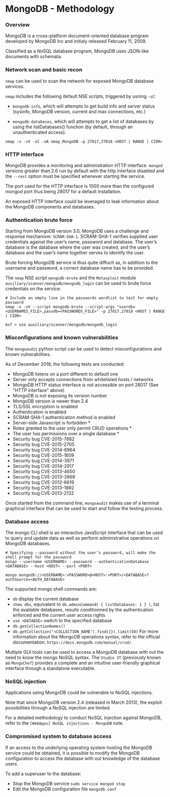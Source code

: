 # MongoDB - Methodology

### Overview

MongoDB is a cross-platform document-oriented database program developed by
MongoDB Inc and initialy released February 11, 2009.

Classified as a NoSQL database program, MongoDB uses JSON-like documents with
schemata.

### Network scan and basic recon

`nmap` can be used to scan the network for exposed MongoDB database services.

`nmap` includes the following default NSE scripts, triggered by usning `-sC`:
  - `mongodb-info`, which will attempts to get build info and server status
    (sysinfo, MongoDB version, current and max connections, etc.)

  - `mongodb-databases`, which will attempts to get a list of databases by using
    the listDatabases() function (by default, through an unauthenticated
    access).  

```
nmap -v -sV -sC -oA nmap_MongoDB -p 27017,27018 <HOST | RANGE | CIDR>
```

### HTTP interface

MongoDB provides a monitoring and administration HTTP interface. `mongod`
versions greater than 2.6 run by default with the http interface disabled and
the `--rest` option must be specified whenever starting the service.

The port used for the HTTP interface is 1000 more than the configured
mongod port thus being 28017 for a default installation.

An exposed HTTP interface could be leveraged to leak information about the
MongoDB components and databases.

### Authentication brute force

Starting from MongoDB version 3.0, MongoDB uses a challenge and response
mechanism: `SCRAM-SHA-1`. SCRAM-SHA-1 verifies supplied user credentials
against the user’s name, password and database. The user’s database is the
database where the user was created, and the user’s database and the user’s name
together serves to identify the user.

Brute forcing MongoDB service is thus quite diffuclt as, in addition to the
username and password, a correct database name has to be provided.

The `nmap` NSE script `mongodb-brute` and the `Metasploit` module
`auxiliary/scanner/mongodb/mongodb_login` can be used to brute force credentials
on the service:

```
# Include an empty line in the passwords wordlist to test for empty password
nmap -v -sV --script mongodb-brute --script-args "userdb=<USERNAMES_FILE>,passdb=<PASSWORDS_FILE>" -p 27017,27018 <HOST | RANGE | CIDR>

msf > use auxiliary/scanner/mongodb/mongodb_login
```

### Misconfigurations and known vulnerabilities

The `mongoaudit` python script can be used to detect misconfigurations and known
vulnerabilities.

As of December 2018, the following tests are conducted:

  - MongoDB listens on a port different to default one
  - Server only accepts connections from whitelisted hosts / networks
  - MongoDB HTTP status interface is not accessible on port 28017 (See
    "HTTP interface" above)
  - MongoDB is not exposing its version number
  - MongoDB version is newer than 2.4
  - TLS/SSL encryption is enabled
  - Authentication is enabled
  - SCRAM-SHA-1 authentication method is enabled
  - Server-side Javascript is forbidden *
  - Roles granted to the user only permit CRUD operations *
  - The user has permissions over a single database *
  - Security bug CVE-2015-7882
  - Security bug CVE-2015-2705
  - Security bug CVE-2014-8964
  - Security bug CVE-2015-1609
  - Security bug CVE-2014-3971
  - Security bug CVE-2014-2917
  - Security bug CVE-2013-4650
  - Security bug CVE-2013-3969
  - Security bug CVE-2012-6619
  - Security bug CVE-2013-1892
  - Security bug CVE-2013-2132

Once started from the command line, `mongoaudit` makes use of a terminal
graphical interface that can be used to start and follow the testing process.  

### Database access

The mongo CLI shell is an interactive JavaScript interface that can be used to
query and update data as well as perform administrative operations on MongoDB
databases.

```
# Specifying --password without the user’s password, will make the shell prompt for the password
mongo --username <USERNAME> --password --authenticationDatabase <DATABASE> --host <HOST> --port <PORT>

mongo mongodb://<USERNAME>:<PASSWORD>@<HOST>:<PORT>/<DATABASE>?authSource=<AUTH_DATABASE>
```

The supported mongo shell commands are:

  - `db` display the current database
  - `show dbs`, equivalent to `db.adminCommand( { listDatabases: 1 } )`, list
    the available databases, results conditionned by the authentication enforced
    and the current user access rights  
  - `use <DATABSE>` switch to the specified database
  - `db.getCollectionNames()`
  - `db.getCollection("<COLLECTION_NAME").find({}).limit(50)`
For more information about the MongoDB operations syntax, refer to the official
documentation: `https://docs.mongodb.com/manual/crud/`.

Multiple GUI tools can be used to access a MongoDB database with out the need to
know the mongo NoSQL syntax. The `Studio 3T` (previously known as `MongoChef`)
provides a complete and an intuitive user-friendly graphical interface through
a standalone executable.

### NoSQL injection

Applications using MongoDB could be vulnerable to NoSQL injections.

Note that since MongoDB version 2.4 (released in March 2013), the exploit
possibilities through a NoSQL injection are limited.

For a detailed methodology to conduct NoSQL injection against MongoDB, refer
to the `[WebApps] NoSQL injections - MongoDB` note.

### Compromised system to database access

If an access to the underlying operating system hosting the MongoDB service
could be obtained, it is possible to modify the MongoDB configuration to access
the database with out knowledge of the database users.

To add a superuser to the database:

  - Stop the MongoDB service `sudo service mongod stop`
  - Edit the MongoDB configuration file `mongodb.conf` 
